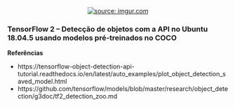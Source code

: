 <div style="text-align:center"><a href="https://www.youtube.com/watch?v=pn4FndSa0wc"><img src="https://i.imgur.com/cvWGf1N.jpg" title="source: imgur.com" /></a></div>

<h3>TensorFlow 2 – Detecção de objetos com a API no Ubuntu 18.04.5 usando modelos pré-treinados no COCO</h3>

<b> Referências </b>
<ul>
  <li>https://tensorflow-object-detection-api-tutorial.readthedocs.io/en/latest/auto_examples/plot_object_detection_saved_model.html</li>
  <li>https://github.com/tensorflow/models/blob/master/research/object_detection/g3doc/tf2_detection_zoo.md</li>
</ul>
